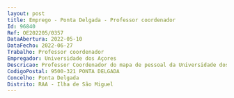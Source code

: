 ```yaml
--- 
layout: post
title: Emprego - Ponta Delgada - Professor coordenador
Id: 96840
Ref: OE202205/0357
DataAbertura: 2022-05-10
DataFecho: 2022-06-27
Trabalho: Professor coordenador
Empregador: Universidade dos Açores
Descricao: Professor Coordenador do mapa de pessoal da Universidade dos Açores, na área científica de Enfermagem.
CodigoPostal: 9500-321 PONTA DELGADA
Concelho: Ponta Delgada
Distrito: RAA - Ilha de São Miguel
--- 
```

